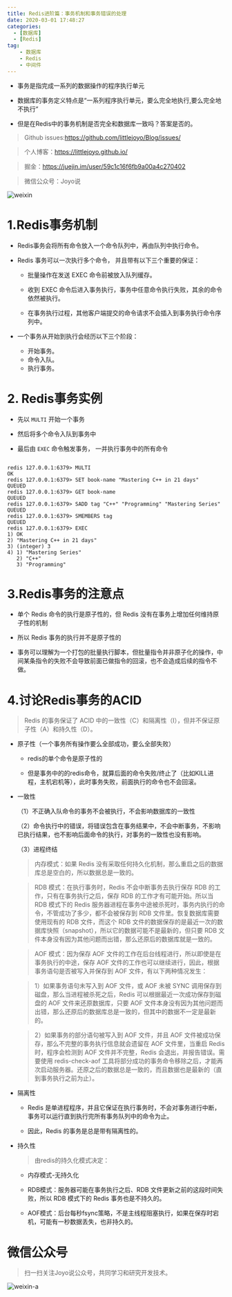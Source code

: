 ```yaml
---
title: Redis进阶篇：事务机制和事务错误的处理
date: 2020-03-01 17:48:27
categories:
  - [数据库]
  - [Redis]
tag:
    - 数据库
    - Redis
    - 中间件
---
```

- 事务是指完成一系列的数据操作的程序执行单元

- 数据库的事务定义特点是“一系列程序执行单元，要么完全地执行,要么完全地不执行”

- 但是在Redis中的事务机制是否完全和数据库一致吗？答案是否的。

<!-- more -->

> Github issues:https://github.com/littlejoyo/Blog/issues/

> 个人博客：https://littlejoyo.github.io/

> 掘金：https://juejin.im/user/59c1c16f6fb9a00a4c270402

> 微信公众号：Joyo说

![weixin](https://i.loli.net/2020/01/11/NJIXozj5WAxgCiu.png)

# 1.Redis事务机制

- Redis事务会将所有命令放入一个命令队列中，再由队列中执行命令。

- Redis 事务可以一次执行多个命令， 并且带有以下三个重要的保证：

    - 批量操作在发送 EXEC 命令前被放入队列缓存。

    - 收到 EXEC 命令后进入事务执行，事务中任意命令执行失败，其余的命令依然被执行。

    - 在事务执行过程，其他客户端提交的命令请求不会插入到事务执行命令序列中。

- 一个事务从开始到执行会经历以下三个阶段：

    - 开始事务。
    - 命令入队。
    - 执行事务。

# 2. Redis事务实例

- 先以 `MULTI` 开始一个事务

- 然后将多个命令入队到事务中

- 最后由 `EXEC` 命令触发事务， 一并执行事务中的所有命令

```redis

redis 127.0.0.1:6379> MULTI
OK
redis 127.0.0.1:6379> SET book-name "Mastering C++ in 21 days"
QUEUED
redis 127.0.0.1:6379> GET book-name
QUEUED
redis 127.0.0.1:6379> SADD tag "C++" "Programming" "Mastering Series"
QUEUED
redis 127.0.0.1:6379> SMEMBERS tag
QUEUED
redis 127.0.0.1:6379> EXEC
1) OK
2) "Mastering C++ in 21 days"
3) (integer) 3
4) 1) "Mastering Series"
   2) "C++"
   3) "Programming"
```

# 3.Redis事务的注意点

- 单个 Redis 命令的执行是原子性的，但 Redis 没有在事务上增加任何维持原子性的机制

- 所以 Redis 事务的执行并不是原子性的

- 事务可以理解为一个打包的批量执行脚本，但批量指令并非原子化的操作，中间某条指令的失败不会导致前面已做指令的回滚，也不会造成后续的指令不做。

# 4.讨论Redis事务的ACID

> Redis 的事务保证了 ACID 中的一致性（C）和隔离性（I），但并不保证原子性（A）和持久性（D）。

- 原子性（一个事务所有操作要么全部成功，要么全部失败）
    
    - redis的单个命令是原子性的
    
    - 但是事务中的的redis命令，就算后面的命令失败/终止了（比如KILL进程，主机宕机等），此时事务失败，前面执行的命令也不会回滚。 

- 一致性

    （1）不正确入队命令的事务不会被执行，不会影响数据库的一致性

    （2）命令执行中的错误，将错误包含在事务结果中，不会中断事务，不影响已执行结果，也不影响后面命令的执行，对事务的一致性也没有影响。

    （3）进程终结

    > 内存模式：如果 Redis 没有采取任何持久化机制，那么重启之后的数据库总是空白的，所以数据总是一致的。
    
    > RDB 模式：在执行事务时，Redis 不会中断事务去执行保存 RDB 的工作，只有在事务执行之后，保存 RDB 的工作才有可能开始。所以当 RDB 模式下的 Redis 服务器进程在事务中途被杀死时，事务内执行的命令，不管成功了多少，都不会被保存到 RDB 文件里。恢复数据库需要使用现有的 RDB 文件，而这个 RDB 文件的数据保存的是最近一次的数据库快照（snapshot），所以它的数据可能不是最新的，但只要 RDB 文件本身没有因为其他问题而出错，那么还原后的数据库就是一致的。

    > AOF 模式：因为保存 AOF 文件的工作在后台线程进行，所以即使是在事务执行的中途，保存 AOF 文件的工作也可以继续进行，因此，根据事务语句是否被写入并保存到 AOF 文件，有以下两种情况发生：
    
    > 1）如果事务语句未写入到 AOF 文件，或 AOF 未被 SYNC 调用保存到磁盘，那么当进程被杀死之后，Redis 可以根据最近一次成功保存到磁盘的 AOF 文件来还原数据库，只要 AOF 文件本身没有因为其他问题而出错，那么还原后的数据库总是一致的，但其中的数据不一定是最新的。
    
    > 2）如果事务的部分语句被写入到 AOF 文件，并且 AOF 文件被成功保存，那么不完整的事务执行信息就会遗留在 AOF 文件里，当重启 Redis 时，程序会检测到 AOF 文件并不完整，Redis 会退出，并报告错误。需要使用 redis-check-aof 工具将部分成功的事务命令移除之后，才能再次启动服务器。还原之后的数据总是一致的，而且数据也是最新的（直到事务执行之前为止）。

- 隔离性

    - Redis 是单进程程序，并且它保证在执行事务时，不会对事务进行中断，事务可以运行直到执行完所有事务队列中的命令为止。
    
    - 因此，Redis 的事务是总是带有隔离性的。

- 持久性

    > 由redis的持久化模式决定：

    - 内存模式-无持久化

    - RDB模式：服务器可能在事务执行之后、RDB 文件更新之前的这段时间失败，所以 RDB 模式下的 Redis 事务也是不持久的。

    - AOF模式：后台每秒fsync策略，不是主线程阻塞执行，如果在保存时宕机，可能有一秒数据丢失，也非持久的。

# 微信公众号

> 扫一扫关注Joyo说公众号，共同学习和研究开发技术。

![weixin-a](https://i.loli.net/2020/01/11/HQT8NMsmDhIkXZv.png)


        

